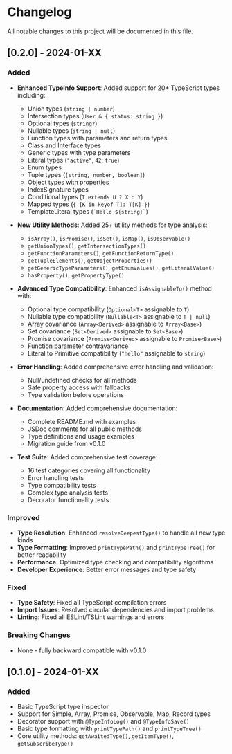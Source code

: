 # Changelog

All notable changes to this project will be documented in this file.

## [0.2.0] - 2024-01-XX

### Added
- **Enhanced TypeInfo Support**: Added support for 20+ TypeScript types including:
  - Union types (`string | number`)
  - Intersection types (`User & { status: string }`)
  - Optional types (`string?`)
  - Nullable types (`string | null`)
  - Function types with parameters and return types
  - Class and Interface types
  - Generic types with type parameters
  - Literal types (`"active"`, `42`, `true`)
  - Enum types
  - Tuple types (`[string, number, boolean]`)
  - Object types with properties
  - IndexSignature types
  - Conditional types (`T extends U ? X : Y`)
  - Mapped types (`{ [K in keyof T]: T[K] }`)
  - TemplateLiteral types (`` `Hello ${string}` ``)

- **New Utility Methods**: Added 25+ utility methods for type analysis:
  - `isArray()`, `isPromise()`, `isSet()`, `isMap()`, `isObservable()`
  - `getUnionTypes()`, `getIntersectionTypes()`
  - `getFunctionParameters()`, `getFunctionReturnType()`
  - `getTupleElements()`, `getObjectProperties()`
  - `getGenericTypeParameters()`, `getEnumValues()`, `getLiteralValue()`
  - `hasProperty()`, `getPropertyType()`

- **Advanced Type Compatibility**: Enhanced `isAssignableTo()` method with:
  - Optional type compatibility (`Optional<T>` assignable to `T`)
  - Nullable type compatibility (`Nullable<T>` assignable to `T | null`)
  - Array covariance (`Array<Derived>` assignable to `Array<Base>`)
  - Set covariance (`Set<Derived>` assignable to `Set<Base>`)
  - Promise covariance (`Promise<Derived>` assignable to `Promise<Base>`)
  - Function parameter contravariance
  - Literal to Primitive compatibility (`"hello"` assignable to `string`)

- **Error Handling**: Added comprehensive error handling and validation:
  - Null/undefined checks for all methods
  - Safe property access with fallbacks
  - Type validation before operations

- **Documentation**: Added comprehensive documentation:
  - Complete README.md with examples
  - JSDoc comments for all public methods
  - Type definitions and usage examples
  - Migration guide from v0.1.0

- **Test Suite**: Added comprehensive test coverage:
  - 16 test categories covering all functionality
  - Error handling tests
  - Type compatibility tests
  - Complex type analysis tests
  - Decorator functionality tests

### Improved
- **Type Resolution**: Enhanced `resolveDeepestType()` to handle all new type kinds
- **Type Formatting**: Improved `printTypePath()` and `printTypeTree()` for better readability
- **Performance**: Optimized type checking and compatibility algorithms
- **Developer Experience**: Better error messages and type safety

### Fixed
- **Type Safety**: Fixed all TypeScript compilation errors
- **Import Issues**: Resolved circular dependencies and import problems
- **Linting**: Fixed all ESLint/TSLint warnings and errors

### Breaking Changes
- None - fully backward compatible with v0.1.0

## [0.1.0] - 2024-01-XX

### Added
- Basic TypeScript type inspector
- Support for Simple, Array, Promise, Observable, Map, Record types
- Decorator support with `@TypeInfoLog()` and `@TypeInfoSave()`
- Basic type formatting with `printTypePath()` and `printTypeTree()`
- Core utility methods: `getAwaitedType()`, `getItemType()`, `getSubscribeType()`
